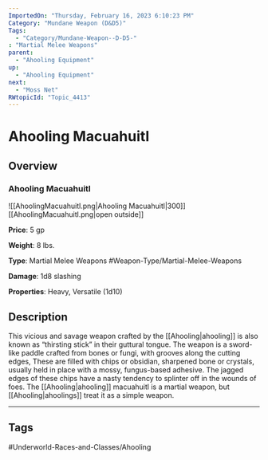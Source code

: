 ```yaml
---
ImportedOn: "Thursday, February 16, 2023 6:10:23 PM"
Category: "Mundane Weapon (D&D5)"
Tags:
  - "Category/Mundane-Weapon--D-D5-"
: "Martial Melee Weapons"
parent:
  - "Ahooling Equipment"
up:
  - "Ahooling Equipment"
next:
  - "Moss Net"
RWtopicId: "Topic_4413"
---
```

# Ahooling Macuahuitl
## Overview
### Ahooling Macuahuitl
![[AhoolingMacuahuitl.png|Ahooling Macuahuitl|300]]
[[AhoolingMacuahuitl.png|open outside]]

**Price**: 5 gp

**Weight**: 8 lbs.

**Type**: Martial Melee Weapons
#Weapon-Type/Martial-Melee-Weapons

**Damage**: 1d8 slashing

**Properties**: Heavy, Versatile (1d10)

## Description
This vicious and savage weapon crafted by the [[Ahooling|ahooling]] is also known as “thirsting stick” in their guttural tongue. The weapon is a sword-like paddle crafted from bones or fungi, with grooves along the cutting edges, These are filled with chips or obsidian, sharpened bone or crystals, usually held in place with a mossy, fungus-based adhesive. The jagged edges of these chips have a nasty tendency to splinter off in the wounds of foes. The [[Ahooling|ahooling]] macuahuitl is a martial weapon, but [[Ahooling|ahoolings]] treat it as a simple weapon.


---
## Tags
#Underworld-Races-and-Classes/Ahooling

